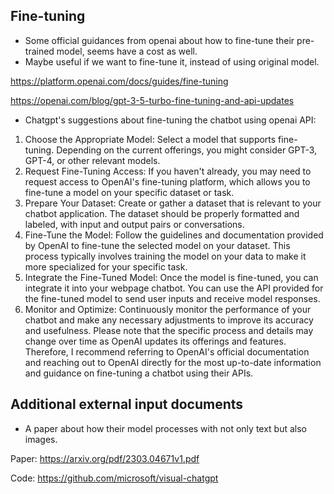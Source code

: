 ## Fine-tuning

- Some official guidances from openai about how to fine-tune their pre-trained model, seems have a cost as well. 
- Maybe useful if we want to fine-tune it, instead of using original model.
  
https://platform.openai.com/docs/guides/fine-tuning

https://openai.com/blog/gpt-3-5-turbo-fine-tuning-and-api-updates

- Chatgpt's suggestions about fine-tuning the chatbot using openai API:
1. Choose the Appropriate Model: Select a model that supports fine-tuning. Depending on the current offerings, you might consider GPT-3, GPT-4, or other relevant models.
2. Request Fine-Tuning Access: If you haven't already, you may need to request access to OpenAI's fine-tuning platform, which allows you to fine-tune a model on your specific dataset or task.
3. Prepare Your Dataset: Create or gather a dataset that is relevant to your chatbot application. The dataset should be properly formatted and labeled, with input and output pairs or conversations.
4. Fine-Tune the Model: Follow the guidelines and documentation provided by OpenAI to fine-tune the selected model on your dataset. This process typically involves training the model on your data to make it more specialized for your specific task.
5. Integrate the Fine-Tuned Model: Once the model is fine-tuned, you can integrate it into your webpage chatbot. You can use the API provided for the fine-tuned model to send user inputs and receive model responses.
6. Monitor and Optimize: Continuously monitor the performance of your chatbot and make any necessary adjustments to improve its accuracy and usefulness.
Please note that the specific process and details may change over time as OpenAI updates its offerings and features. Therefore, I recommend referring to OpenAI's official documentation and reaching out to OpenAI directly for the most up-to-date information and guidance on fine-tuning a chatbot using their APIs.

## Additional external input documents

- A paper about how their model processes with not only text but also images.

Paper: https://arxiv.org/pdf/2303.04671v1.pdf

Code: https://github.com/microsoft/visual-chatgpt
